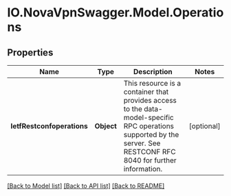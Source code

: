 # IO.NovaVpnSwagger.Model.Operations
## Properties

Name | Type | Description | Notes
------------ | ------------- | ------------- | -------------
**IetfRestconfoperations** | **Object** | This resource is a container that provides access to the data-model-specific RPC operations supported by the server. See RESTCONF RFC 8040 for further information. | [optional] 

[[Back to Model list]](../README.md#documentation-for-models) [[Back to API list]](../README.md#documentation-for-api-endpoints) [[Back to README]](../README.md)

